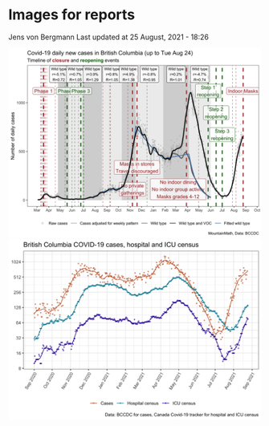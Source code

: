 Images for reports
================
Jens von Bergmann
Last updated at 25 August, 2021 - 18:26

<img src="reports_files/figure-gfm/bc-overview-1.png" width="1200" />

<img src="reports_files/figure-gfm/bc-hospitalizations-1.png" width="1050" />
